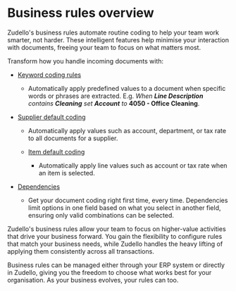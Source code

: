 # Business rules overview

Zudello's business rules automate routine coding to help your team work smarter, not harder. These intelligent features help minimise your interaction with documents, freeing your team to focus on what matters most.

Transform how you handle incoming documents with:

- [Keyword coding rules](/Knowledge%20Base/Keyword%20coding%20rules.md)
    - Automatically apply predefined values to a document when specific words or phrases are extracted.
      E.g. *When **Line Description** contains **Cleaning** set **Account** to* **4050 - Office Cleaning**. 

- [Supplier default coding](/Knowledge%20Base/Supplier%20default%20coding)
    - Automatically apply values such as account, department, or tax rate to all documents for a supplier.

  - [Item default coding](Item%20default%20coding.md)
    - Automatically apply line values such as account or tax rate when an item is selected. 

- [Dependencies](Dependencies.md)
	- Get your document coding right first time, every time. Dependencies limit options in one field based on what you select in another field, ensuring only valid combinations can be selected. 

Zudello's business rules allow your team to focus on higher-value activities that drive your business forward. You gain the flexibility to configure rules that match your business needs, while Zudello handles the heavy lifting of applying them consistently across all transactions.

Business rules can be managed either through your ERP system or directly in Zudello, giving you the freedom to choose what works best for your organisation. As your business evolves, your rules can too.